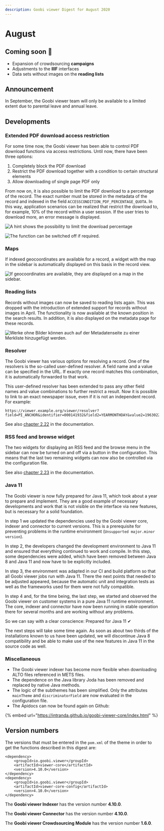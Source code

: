 ```yaml
---
description: Goobi viewer Digest for August 2020
---
```


# August

## Coming soon 🚀 

* Expansion of crowdsourcing **campaigns**
* Adjustments to the **IIIF** interfaces
* Data sets without images on the **reading lists**

## Announcement 

In September, the Goobi viewer team will only be available to a limited extent due to parental leave and annual leave.

## Developments

### Extended PDF download access restriction

For some time now, the Goobi viewer has been able to control PDF download functions via access restrictions. Until now, there have been three options: 

1. Completely block the PDF download
2. Restrict the PDF download together with a condition to certain structural elements
3. Allow downloading of single page PDF only 

From now on, it is also possible to limit the PDF download to a percentage of the record. The exact number must be stored in the metadata of the record and indexed in the field `ACCESSCONDITION_PDF_PERCENTAGE_QUOTA`. In this way, application scenarios can be realized that restrict the download to, for example, 10% of the record within a user session. If the user tries to download more, an error message is displayed.

![A hint shows the possibility to limit the download percentage](../.gitbook/assets/2020-08_pdf_limit_hint.png)

![The function can be switched off if required.](../.gitbook/assets/2020_pdf_limit_enabled.png)

### Maps

If indexed geocoordinates are available for a record, a widget with the map in the sidebar is automatically displayed on this basis in the record view.

![If geocoordinates are available, they are displayed on a map in the sidebar.](../.gitbook/assets/2020-08_map_in_record.png)

### Reading lists

Records without images can now be saved to reading lists again. This was dropped with the introduction of extended support for records without images in April. The functionality is now available at the known position in the search results. In addition, it is also displayed on the metadata page for these records.

![Werke ohne Bilder k&#xF6;nnen auch auf der Metadatenseite zu einer Merkliste hinzugef&#xFC;gt werden.](../.gitbook/assets/2020-08_reading_list.png)

### Resolver

The Goobi viewer has various options for resolving a record. One of the resolvers is the so-called user-defined resolver. A field name and a value can be specified in the URL. If exactly one record matches this combination, it is automatically forwarded to that work. 

This user-defined resolver has been extended to pass any other field names and value combinations to further restrict a result. Now it is possible to link to an exact newspaper issue, even if it is not an independent record. For example:

```text
https://viewer.example.org/viewer/resolver?field=PI_ANCHOR&identifier=000141932&field2=YEARMONTHDAY&value2=19630221&field3=DC&value3=newspaper
```

See also [chapter 2.22](http://docs.goobi.io/goobi-viewer-en/2/2.22) in the documentation.

### RSS feed and browse widget 

The two widgets for displaying an RSS feed and the browse menu in the sidebar can now be turned on and off via a button in the configuration. This means that the last two remaining widgets can now also be controlled via the configuration file.

See also [chapter 2.23](https://docs.goobi.io/goobi-viewer-en/2/2.23) in the documentation. 

### Java 11

The Goobi viewer is now fully prepared for Java 11, which took about a year to prepare and implement. They are a good example of necessary developments and work that is not visible on the interface via new features, but is necessary for a solid foundation. 

In step 1 we updated the dependencies used by the Goobi viewer core, indexer and connector to current versions. This is a prerequisite for preventing problems in the runtime environment \(`Unsupported major.minor version`\). 

In step 2, the developers changed the development environment to Java 11 and ensured that everything continued to work and compile. In this step, some dependencies were added, which have been removed between Java 8 and Java 11 and now have to be explicitly included.

In step 3, the environment was adapted in our CI and build platform so that all Goobi viewer jobs run with Java 11. There the next points that needed to be adjusted appeared, because the automatic unit and integration tests as well as the frameworks used for them were not fully compatible. 

In step 4 and, for the time being, the last step, we started and observed the Goobi viewer on customer systems in a pure Java 11 runtime environment. The core, indexer and connector have now been running in stable operation there for several months and are working without any problems. 

So we can say with a clear conscience: Prepared for Java 11 ✔

The next steps will take some time again. As soon as about two thirds of the installations known to us have been updated, we will discontinue Java 8 compatibility and be able to make use of the new features in Java 11 in the source code as well. 

### Miscellaneous 

* The Goobi viewer indexer has become more flexible when downloading ALTO files referenced in METS files. 
* The dependence on the Java library Joda has been removed and replaced by native Java methods. 
* The logic of the subthemes has been simplified. Only the attributes `mainTheme` and `discriminatorField` are now evaluated in the configuration file. 
* The Apidocs can now be found again on Github:

{% embed url="https://intranda.github.io/goobi-viewer-core/index.html" %}

## Version numbers 

The versions that must be entered in the `pom.xml` of the theme in order to get the functions described in this digest are:

```markup
<dependency>
    <groupId>io.goobi.viewer</groupId>
    <artifactId>viewer-core</artifactId>
    <version>4.10.0</version>
</dependency>
<dependency>
    <groupId>io.goobi.viewer</groupId>
    <artifactId>viewer-core-config</artifactId>
    <version>4.10.0</version>
</dependency>
```

The **Goobi viewer Indexer** has the version number **4.10.0**.

The **Goobi viewer Connector** has the version number **4.10.0**.

The **Goobi viewer Crowdsourcing Module** has the version number **1.6.0**.

